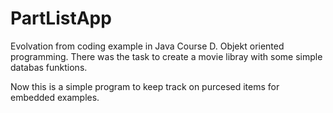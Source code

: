 # PartListApp

Evolvation from coding example in Java Course D. Objekt oriented programming.
There was the task to create a movie libray with some simple databas funktions.

Now this is a simple program to keep track on purcesed items for embedded examples.